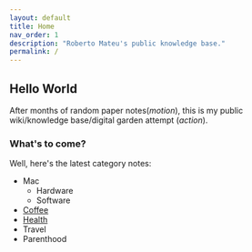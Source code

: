 ```yaml
---
layout: default
title: Home
nav_order: 1
description: "Roberto Mateu's public knowledge base."
permalink: /
---
```


## Hello World
After months of random paper notes(*motion*), this is my public wiki/knowledge base/digital garden attempt (*action*).

### What's to come? 

Well, here's the latest category notes:
- Mac
	- Hardware
	- Software
- [Coffee](/docs/coffee.md)
- [Health](/docs/Health.md)
- Travel
- Parenthood 

